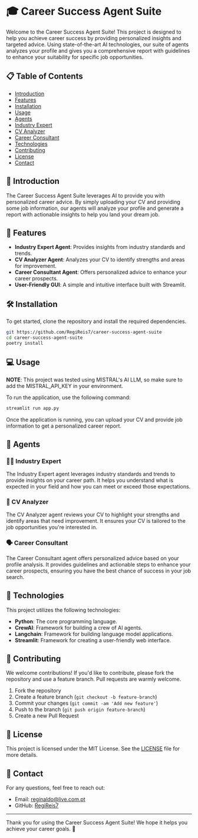# 🎓 Career Success Agent Suite

Welcome to the Career Success Agent Suite! This project is designed to help you achieve career success by providing personalized insights and targeted advice. Using state-of-the-art AI technologies, our suite of agents analyzes your profile and gives you a comprehensive report with guidelines to enhance your suitability for specific job opportunities.

## 📋 Table of Contents

- [Introduction](#introduction)
- [Features](#features)
- [Installation](#installation)
- [Usage](#usage)
- [Agents](#agents)
- [Industry Expert](#industry-expert)
- [CV Analyzer](#cv-analyzer)
- [Career Consultant](#career-consultant)
- [Technologies](#technologies)
- [Contributing](#contributing)
- [License](#license)
- [Contact](#contact)

## 🌟 Introduction

The Career Success Agent Suite leverages AI to provide you with personalized career advice. By simply uploading your CV and providing some job information, our agents will analyze your profile and generate a report with actionable insights to help you land your dream job.

## 🚀 Features

- **Industry Expert Agent**: Provides insights from industry standards and trends.
- **CV Analyzer Agent**: Analyzes your CV to identify strengths and areas for improvement.
- **Career Consultant Agent**: Offers personalized advice to enhance your career prospects.
- **User-Friendly GUI**: A simple and intuitive interface built with Streamlit.

## 🛠️ Installation

To get started, clone the repository and install the required dependencies.

```bash
git https://github.com/RegiReis7/career-success-agent-suite
cd career-success-agent-suite
poetry install
```

## 💻 Usage

**NOTE**: This project was tested using MISTRAL's AI LLM, so make sure to add the MISTRAL_API_KEY in your environment.

To run the application, use the following command:

```bash
streamlit run app.py
```

Once the application is running, you can upload your CV and provide job information to get a personalized career report.

## 👥 Agents

### 🧑‍🏫 Industry Expert

The Industry Expert agent leverages industry standards and trends to provide insights on your career path. It helps you understand what is expected in your field and how you can meet or exceed those expectations.

### 📄 CV Analyzer

The CV Analyzer agent reviews your CV to highlight your strengths and identify areas that need improvement. It ensures your CV is tailored to the job opportunities you're interested in.

### 🗣️ Career Consultant

The Career Consultant agent offers personalized advice based on your profile analysis. It provides guidelines and actionable steps to enhance your career prospects, ensuring you have the best chance of success in your job search.

## 🧰 Technologies

This project utilizes the following technologies:

- **Python**: The core programming language.
- **CrewAI**: Framework for building a crew of AI agents.
- **Langchain**: Framework for building language model applications.
- **Streamlit**: Framework for creating a user-friendly web interface.

## 🤝 Contributing

We welcome contributions! If you'd like to contribute, please fork the repository and use a feature branch. Pull requests are warmly welcome.

1. Fork the repository
2. Create a feature branch (`git checkout -b feature-branch`)
3. Commit your changes (`git commit -am 'Add new feature'`)
4. Push to the branch (`git push origin feature-branch`)
5. Create a new Pull Request

## 📜 License

This project is licensed under the MIT License. See the [LICENSE](LICENSE) file for more details.

## 📧 Contact

For any questions, feel free to reach out:

- Email: [reginaldo@live.com.pt](mailto:reginaldo@live.com.pt)
- GitHub: [RegiReis7](https://github.com/RegiReis7)

---

Thank you for using the Career Success Agent Suite! We hope it helps you achieve your career goals. 🚀